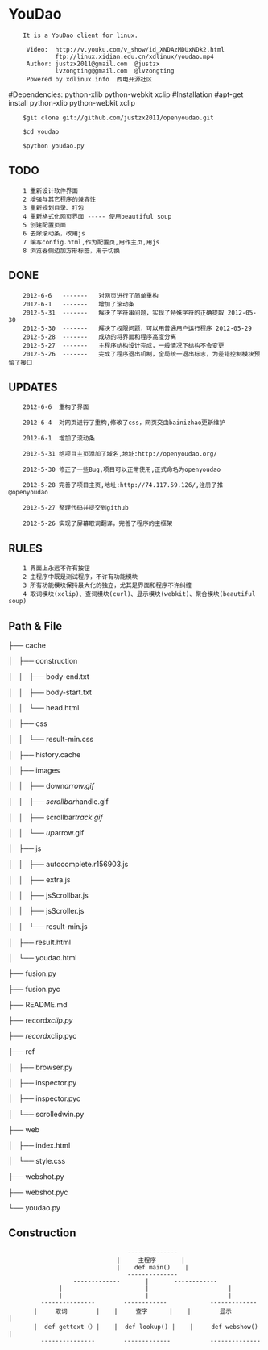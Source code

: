 # YouDao

        It is a YouDao client for linux.

         Video:  http://v.youku.com/v_show/id_XNDAzMDUxNDk2.html
                 ftp://linux.xidian.edu.cn/xdlinux/youdao.mp4
         Author: justzx2011@gmail.com  @justzx
                 lvzongting@gmail.com  @lvzongting
         Powered by xdlinux.info  西电开源社区 
        

#Dependencies:
        python-xlib python-webkit xclip
#Installation
        #apt-get install python-xlib python-webkit xclip
        
        $git clone git://github.com/justzx2011/openyoudao.git
         
        $cd youdao
        
        $python youdao.py
        
TODO
--------------
        1 重新设计软件界面
        2 增强与其它程序的兼容性
        3 重新规划目录、打包
        4 重新格式化网页界面 ----- 使用beautiful soup 
        5 创建配置页面
        6 去除滚动条，改用js
        7 编写config.html,作为配置页,用作主页,用js
        8 浏览器侧边加方形标签，用于切换
DONE
-----  
        2012-6-6   -------   对网页进行了简单重构
        2012-6-1   -------   增加了滚动条
        2012-5-31  -------   解决了字符串问题，实现了特殊字符的正确提取 2012-05-30 
        2012-5-30  -------   解决了权限问题，可以用普通用户运行程序 2012-05-29
        2012-5-28  -------   成功的将界面和程序高度分离
        2012-5-27  -------   主程序结构设计完成，一般情况下结构不会变更
        2012-5-26  -------   完成了程序退出机制，全局统一退出标志，为差错控制模块预留了接口
UPDATES
--------------
        2012-6-6  重构了界面

        2012-6-4  对网页进行了重构,修改了css，网页交由bainizhao更新维护

        2012-6-1  增加了滚动条
        
        2012-5-31 给项目主页添加了域名,地址:http://openyoudao.org/    
    
        2012-5-30 修正了一些Bug,项目可以正常使用,正式命名为openyoudao

        2012-5-28 完善了项目主页,地址:http://74.117.59.126/,注册了推@openyoudao

        2012-5-27 整理代码并提交到github

        2012-5-26 实现了屏幕取词翻译，完善了程序的主框架
RULES
----
        1 界面上永远不许有按钮
        2 主程序中既是测试程序，不许有功能模块
        3 所有功能模块保持最大化的独立，尤其是界面和程序不许纠缠
        4 取词模块(xclip)、查词模块(curl)、显示模块(webkit)、聚合模块(beautiful soup)


Path & File
----
<p>├── cache

│   ├── construction

│   │   ├── body-end.txt

│   │   ├── body-start.txt

│   │   └── head.html

│   ├── css

│   │   └── result-min.css

│   ├── history.cache

│   ├── images

│   │   ├── down<em>arrow.gif

│   │   ├── scrollbar</em>handle.gif

│   │   ├── scrollbar<em>track.gif

│   │   └── up</em>arrow.gif

│   ├── js

│   │   ├── autocomplete.r156903.js

│   │   ├── extra.js

│   │   ├── jsScrollbar.js

│   │   ├── jsScroller.js

│   │   └── result-min.js

│   ├── result.html

│   └── youdao.html

├── fusion.py

├── fusion.pyc

├── README.md

├── record<em>xclip.py

├── record</em>xclip.pyc

├── ref

│   ├── browser.py

│   ├── inspector.py

│   ├── inspector.pyc

│   └── scrolledwin.py

├── web

│   ├── index.html

│   └── style.css

├── webshot.py

├── webshot.pyc

└── youdao.py</p>

Construction
----
        
                                     --------------
                                  |     主程序       |
                                  |    def main()    |
                                     --------------
                      -------------       |       ------------
                  |                       |                      |
                  |                       |                      |
             ---------------        ------------            -------------
           |     取词        |    |     查字      |    |        显示        |
           |  def gettext（）|    |  def lookup() |    |     def webshow()  |
             ---------------        -------------           --------------
